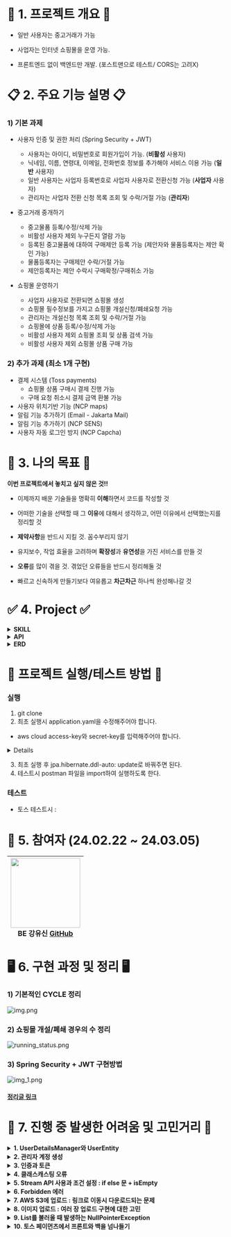 # 🌟 1. 프로젝트 개요 🌟
- 일반 사용자는 중고거래가 가능

- 사업자는 인터넷 쇼핑몰을 운영 가능.

- 프론트엔드 없이 백엔드만 개발. (포스트맨으로 테스트/ CORS는 고려X)



# 📋 2. 주요 기능 설명 📋
### 1) 기본 과제
- 사용자 인증 및 권한 처리 (Spring Security + JWT)
  - 사용자는 아이디, 비밀번호로 회원가입이 가능. (**비활성** 사용자)
  - 닉네임, 이름, 연령대, 이메일, 전화번호 정보를 추가해야 서비스 이용 가능 (**일반** 사용자)
  - 일반 사용자는 사업자 등록번호로 사업자 사용자로 전환신청 가능 (**사업자** 사용자)
  - 관리자는 사업자 전환 신청 목록 조회 및 수락/거절 가능 (**관리자**)

- 중고거래 중개하기
  - 중고물품 등록/수정/삭제 가능
  - 비활성 사용자 제외 누구든지 열람 가능
  - 등록된 중고물품에 대하여 구매제안 등록 가능 (제안자와 물품등록자는 제안 확인 가능)
  - 물품등록자는 구매제안 수락/거절 가능
  - 제안등록자는 제안 수락시 구매확정/구매취소 가능
- 쇼핑몰 운영하기
  - 사업자 사용자로 전환되면 쇼핑몰 생성
  - 쇼핑몰 필수정보를 가지고 쇼핑몰 개설신청/폐쇄요청 가능
  - 관리자는 개설신청 목록 조회 및 수락/거절 가능
  - 쇼핑몰에 상품 등록/수정/삭제 가능
  - 비활성 사용자 제외 쇼핑몰 조회 및 상품 검색 가능
  - 비활성 사용자 제외 쇼핑몰 상품 구매 가능


### 2) 추가 과제 (최소 1개 구현)
- 결제 시스템 (Toss payments)
  - 쇼핑몰 상품 구매시 결제 진행 가능
  - 구매 요청 취소시 결제 금액 환불 가능
- 사용자 위치기반 기능 (NCP maps)
- 알림 기능 추가하기 (Email - Jakarta Mail)
- 알림 기능 추가하기 (NCP SENS)
- 사용자 자동 로그인 방지 (NCP Capcha)


# 🚩 3. 나의 목표 🚩
**이번 프로젝트에서 놓치고 싶지 않은 것!!**

- 이제까지 배운 기술들을 명확히 **이해**하면서 코드를 작성할 것

- 어떠한 기술을 선택할 때 그 **이유**에 대해서 생각하고, 어떤 이유에서 선택했는지를 정리할 것

- **제약사항**을 반드시 지킬 것. 꼼수부리지 않기

- 유지보수, 작업 효율을 고려하며 **확장성**과 **유연성**을 가진 서비스를 만들 것

- **오류**를 많이 겪을 것. 겪었던 오류들을 반드시 정리해둘 것

- 빠르고 신속하게 만들기보다 여유롭고 **차근차근** 하나씩 완성해나갈 것


# ✅ 4. Project ✅
<details> 
<summary><strong>SKILL</strong></summary>
<div markdown="1">       

**[Front-end]**  
<img src="https://img.shields.io/badge/HTML5-E34F26?style=for-the-badge&logo=html5&logoColor=white" />


**[Back-end]**   
<img src="https://img.shields.io/badge/java%2017-007396?style=for-the-badge&logo=java&logoColor=white">
<img src="https://img.shields.io/badge/MySQL%208.0.2-4479A1?style=for-the-badge&logo=mysql&logoColor=white">
<img src="https://img.shields.io/badge/spring%20boot-6DB33F?style=for-the-badge&logo=springboot&logoColor=white">
<img src="https://img.shields.io/badge/spring%20security-6DB33F?style=for-the-badge&logo=springsecurity&logoColor=white">
<img src="https://img.shields.io/badge/apache%20tomcat-F8DC75?style=for-the-badge&logo=apachetomcat&logoColor=white">
<img src="https://img.shields.io/badge/JPA-005F0F?style=for-the-badge&logo=jpa&logoColor=white">
![Hibernate](https://img.shields.io/badge/Hibernate-59666C?style=for-the-badge&logo=Hibernate&logoColor=white)
![JWT](https://img.shields.io/badge/JWT-black?style=for-the-badge&logo=JSON%20web%20tokens)
<img src="https://img.shields.io/badge/AWS%20S3-569A31?style=for-the-badge&logo=amazons3&logoColor=white">


**[Tool & Environment]**  
<img src="https://img.shields.io/badge/github-181717?style=for-the-badge&logo=github&logoColor=white">
<img src="https://img.shields.io/badge/IntelliJ%20IDEA-CB5B8D?style=for-the-badge&logo=intellijidea&logoColor=white">
<img src="https://img.shields.io/badge/figma-F24E1E?style=for-the-badge&logo=figma&logoColor=white">
<img src="https://img.shields.io/badge/Postman-FF6C37?style=for-the-badge&logo=postman&logoColor=white">


</div>
</details>

<details>
<summary><strong>API</strong></summary>
<div markdown="1">       

- **JWT(Jason Web Token)**: 회원 로그인 기능 활용 <img src="https://img.shields.io/badge/JWT-black?style=for-the-badge&logo=JSON%20web%20tokens&logoColor=white">
- **Toss Payments**: 쇼핑몰 상품 결제 기능 구현시 활용 <img align="center" src="https://img.shields.io/badge/Toss Payments-0043FE?style=for-the-badge&logo=&logoColor=white" />
- **AWS S3**: 데이터 저장 및 관리를 위해 사용 <img src="https://img.shields.io/badge/AWS%20S3-569A31?style=for-the-badge&logo=amazons3&logoColor=white">

</div>
</details>

<details>


<summary><strong>ERD</strong></summary>
<div markdown="1">       

![img.png](erddiagram.png)

</div>
</details>

# 🎯 프로젝트 실행/테스트 방법 🎯
### 실행
1. git clone
2. 최초 실행시 application.yaml을 수정해주어야 합니다.
- aws cloud access-key와 secret-key를 입력해주어야 합니다.


<details>
- access-key : AKIA2D2KRCMYUNHH5AN5
- secret-key : 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
- toss.secret : test_sk_Z1aOwX7K8mvknRwm1Kaq3yQxzvNP
</details>

3. 최초 실행 후 jpa.hibernate.ddl-auto: update로 바꿔주면 된다.
4. 테스트시 postman 파일을 import하여 실행하도록 한다.

### 테스트
- 토스 테스트시 : 

#  🚀 5. 참여자 (24.02.22 ~ 24.03.05)

|<img src="https://github.com/simidot/Mission_youshin/assets/114278754/424c1792-bdc5-4843-8c41-b8ad9711cae2" width="160" height="160"/><br/>BE 강유신 <a href="https://github.com/simidot">GitHub</a>|
|:---:|

# 🖥️ 6. 구현 과정 및 정리 🖥️
### 1) 기본적인 CYCLE 정리
![img.png](lifecycle.png)

### 2) 쇼핑몰 개설/폐쇄 경우의 수 정리
![running_status.png](running_status.png)

### 3) Spring Security + JWT 구현방법
![img_1.png](img_1.png)
#### [정리글 링크](https://hehesim.tistory.com/216)


# 🚀 7. 진행 중 발생한 어려움 및 고민거리 🚀

<details>
<summary><strong>1. UserDetailsManager와 UserEntity</strong></summary>

<div markdown="1"> 

- UserDetailsManager의 구현체인 CustomUserDetailsManager를 만들어주었고, 여기서 UserEntityRepository와의 연결점이 되었다.

- 고민은 UserDetails의 구현체인 CustomUserDetails 자체를 UserEntity 취급을 하여야 할 것인지, CustomUserDetails는 UserEntity와는 다른 것으로 취급해야할지 잘 모르겠다.

---

- 일단 내가 구현한 방식은 CustomUserDetails, CustomUserDetails는 Spring Security에서 제공되는 부분이므로 이는 유저의 인증과 관련한 부분을 다루어야 하고, 
- UserEntity는 인증보다는 실제 DB에 저장되는 유저 테이블에 대한 것들을 다루어야 한다고 생각하여 그렇게 나누어 구현했다.

- 요렇게 두가지로 서비스를 **나누어 구현**해보았다.
![img.png](img.png)
</div>
</details>


<details>
<summary><strong>2. 관리자 계정 생성</strong></summary>

<div markdown="1"> 

- 관리자 계정은 애플리케이션 생성시 자동으로 입력되어 이후 회원가입 방식으로는 관리자 계정을 만들 수 없도록 구현했다. 관리자 SQL문을 **data.sql**로 넣어서 구현하려고 하였다. 
- 이때 data.sql문을 내장 데이터베이스가 아닌 외부 데이터베이스와 연결하기 위해서는 yaml에서 script 파일을 실행하도록 설정을 적용해야 한다.
```yaml
spring.sql.init.mode: always
```

- hibernate.ddl-auto 옵션과 함께 data.sql 스크립트를 사용할 때에 필요한 옵션이 또 존재한다.
```yaml
spring.jpa.defer-datasource-initialization: true
```

- 이 설정을 활용하면 ddl-auto 옵션에 대한 설정이 먼저 실행되고, 이후 script가 실행되어 data.sql이 적용되게 된다.
```yaml
spring:
  sql:
    init:
      mode: always
  jpa:
    hibernate:
      ddl-auto: create
    defer-datasource-initialization: true
```

- 그러나, 나는 처음에 되던 sql script가 프로젝트 중간에 갑자기 실행이 되지 않았다...
![img_2.png](img_2.png)

---
결국 세팅을 조금 바꿔서 **import.sql**로 **hibernate** 내에서 스크립트가 실행되도록 변경했더니 되긴 됐다.
```yaml
spring:
  sql:
    init:
      data-locations: classpath:import.sql
      mode: always
  jpa:
    hibernate:
      ddl-auto: create
    defer-datasource-initialization: true
    show-sql: true
```
- 참고로, 관리자 sql을 넣으면 로그인시 비밀번호가 **복호화**되면서 일치를 확인하기 때문에, 이를 **암호화된 채**로 넣어주어야 한다. 그래서 나는 Bcrypt로 암호화한 비밀번호를 넣어주었다.
```sql
#  import.sql
# 초기 admin 계정 생성
INSERT INTO user_entity (account_id, password, authority)
VALUES ('admin', '$2a$10$hithVJ9E/VPOzKwGfn9kQu9c0QcBfAWnaFNFWh0gohj03Ij05pm9.', 'ROLE_ADMIN');
```
** 이것과 관련해서는 다시 확인해봐야할 것 같다. 근본적인 해결책이 아닌 느낌이다.
</div>
</details>


<details>
<summary><strong>3. 인증과 토큰</strong></summary>

<div markdown="1"> 
- 사용자 인증 처리를 했는데, USER_ROLE에 따라서 필터링은 되는데, 
해당 로그인 아이디 주인이라는 것을 인증하고나서 해당 기능에 대한 접근이 제한되어야 하는데, 안되고 있다.

ex) 나는 123인데, 234의 정보도 수정이 되는 문제. 즉, 계정 주인만이 정보수정이 가능한데, 다른 계정 주인도 정보수정에 대한 접근이 된다는 것.

---
=> 깨달음!

- 이를 위해 **JWT 토큰**을 활용하는 거구나! 요청마다 header에 JWT 토큰이 포함되어 있고, 어떤 기능에서는 인증에 더불어 해당 계정의 주인이라는 것을 알아야 한다. 그러므로 **확인하는 과정**을 해당 메서드에 구현해야 하는 것.

ex) 사업자 계정 전환 신청시 해당 로그인한 아이디와 신청하는 유저가 같은지 확인하는 과정. manager.checkIdIsEqual() 에서 확인 가능하다. 만약 일치하지 않을시에는 ResponseStatusException이 발생한다.

```java
// UserService class
	// 사업자계정 전환 신청
    @Transactional
    public BAResponse registerBA (String accountId, BARequest dto) {
        UserEntity foundUser = optional.getFoundUser(accountId);
        // 로그인한 아이디와 이 유저가 같은지 확인
        manager.checkIdIsEqual(foundUser.getAccountId());

        // 등록요청 update
        foundUser.setBusinessNumber(dto.getBusinessNumber());
        foundUser.setBusinessIsAllowed(false);
        foundUser = userRepository.save(foundUser);

        return BAResponse.fromEntity(foundUser);
    }
    
// CustomUserDetailsManager class
    // 로그인한 아이디와 해당 아이디가 같은지 확인하는 메서드
    public void checkIdIsEqual(String accountId) {
        String loginId = facade.getAuth().getName(); //현재 인증정보의 id name
        // 다르면 예외처리
        if (!accountId.equals(loginId)) {
            throw new ResponseStatusException(HttpStatus.FORBIDDEN);
        }
        // 같으면 계속 이어서 감
    }
```


</div>
</details>
<details>
<summary><strong>4. 클래스캐스팅 오류</strong></summary>

<div markdown="1"> 


![img_3.png](img_3.png)

```java
    @Override
    public CustomUserDetails loadUserByUsername(String userId) throws UsernameNotFoundException {
        //repo에서 userId로 찾아오기
        Optional<UserEntity> optionalUser = userRepository.findByAccountId(userId);
        if (optionalUser.isEmpty()) {
            log.info("loadUserByUsername : not found");
            throw new ResponseStatusException(HttpStatus.NOT_FOUND);
        }

        UserEntity userEntity = optionalUser.get();
        //리턴을 UserDetails 형태로 한다
        CustomUserDetails userDetails = (CustomUserDetails) User.withUsername(userEntity.getAccountId())
                .password(userEntity.getPassword())
                .authorities(userEntity.getAuthority())
                .build();
        return userDetails;
    }
```
- 처음에는 이렇게 시도를 했다. 무조건 User.withUsername()....build()이렇게 유저를 빌드해야하는줄 알았다.
- 그러나, 이렇게 User로 생성하여 CustomUserDetails로 **클래스 캐스팅이 불가**했다.
- 왜냐하면 User클래스는 Spring Security에서 UserDetails를 구현해놓은 **구현체** 중 하나고, 이를 활용해 편하게 빌더로 객체 생성가능하게 해놓은 것이다. 
- 즉, User, CustomUserDetails 둘 다 구현체이기 때문에 클래스캐스팅이 불가하다.

---

- 나는 CustomUserDetails를 만들어두었으니, 이로 리턴하기 위해서는 그냥 **CustomUserDetails** 빌더패턴으로 객체를 생성하면 된다.
```java
    @Override
    public CustomUserDetails loadUserByUsername(String userId) throws UsernameNotFoundException {
        //repo에서 userId로 찾아오기
        Optional<UserEntity> optionalUser = userRepository.findByAccountId(userId);
        if (optionalUser.isEmpty()) {
            log.info("loadUserByUsername : not found");
            throw new ResponseStatusException(HttpStatus.NOT_FOUND);
        }

        UserEntity userEntity = optionalUser.get();
        //리턴을 UserDetails 형태로 한다
        CustomUserDetails userDetails = CustomUserDetails.builder()
                .userId(userEntity.getAccountId())
                .password(userEntity.getPassword())
                .authorities(userEntity.getAuthority())
                .build();
        return userDetails;
    }
```

</div>
</details>


<details>
<summary><strong>5. Stream API 사용과 조건 설정 : if else 문 + isEmpty</strong></summary>

<div markdown="1">

- 물품 구매 제안을 조회할 때 조건이 있었다. 

  1) 물품 등록한 사용자는 물품에 대한 제안을 모두 확인 가능하다.
  2) 물품에 대해 제안을 등록한 사용자는 본인의 제안만 확인이 가능하다.
  3) 등록자와 제안자가 아닌 사용자는 조회가 불가능하다.

이러한 세가지 조건을 표현하기가 어렵고 복잡했다. 또 이를 Stream API를 사용하여 표현해주고 싶었다.

1) 로그인 사용자가 해당 물품의 **Seller인지** 확인 => Seller이면 해당 물품에 대한 제안 모두 확인 가능

2) 로그인 사용자가 해당 물품의 Seller가 아니라면, => 해당 물품의 전체 제안에서 로그인 사용자가 **Buyer인지** 확인하고 리스트로 추출

3) 그 리스트가 **비어있다면** 해당 물품의 Seller도, Buyer도 아니기 때문에 -> 해당 물품의 제안에 대한 접근 권한이 없다.
4) 비어있지 않다면 제안 등록한 사용자이기 때문에 해당 사용자의 제안만 확인 가능.

```java
    // 물품 구매 제안 조회
    // 물품 등록한 사용자와 제안등록 사용자만 조회 가능
    public List<SuggestionResponse> readSuggestions(Long usedGoodsId) {
        UsedGoods foundGoods = optional.getUsedGoods(usedGoodsId);
        UserEntity loginUser = manager.loadUserFromAuth();

        // 물품등록자는 모든 제안 확인 가능
        if (loginUser.equals(foundGoods.getSeller())) {
            log.info("중고물품 등록자가 조회합니다");
            return suggestionRepo.findByUsedGoods(foundGoods).stream()
                    .map(SuggestionResponse::fromEntity)
                    .collect(Collectors.toList());
        } // 제안등록자는 자신의 제안만 확인 가능
        else {
            List<Suggestion> suggestions = foundGoods.getSuggestionList()
                    .stream()
                    .filter(suggestion -> loginUser.equals(suggestion.getBuyer()))
                    .peek(suggestion -> log.info("중고물품 구매 제안자가 조회합니다."))
                    .collect(Collectors.toList());
            // 만약 자신의 제안이 없다면 suggestionList가 비어있을 것.
            if (suggestions.isEmpty()) {
                throw new ResponseStatusException(HttpStatus.FORBIDDEN, "제안조회 권한이 없습니다.");
            }
            return suggestions.stream()
                    .map(SuggestionResponse::fromEntity)
                    .peek(response -> log.info("SuggestionList:: "+response))
                    .collect(Collectors.toList());
        }
    }
```
</div>
</details>

<details>
<summary><strong>6. Forbidden 에러</strong></summary>

<div markdown="1"> 

- 분명 ResponseException에 대한 다양한 설정을 해두었는데, 요청에 대한 에러가 무조건 **403 Forbidden**만 나타났다. 그래서 오류가 발생해도 어떤 이유인지 찾기가 너무 어려웠다. not found인지, bad request인지 등등 어떤 에러인지를 확인해야 쉽게 해당 문제를 해결할 수 있는데.
![img_4.png](img_4.png)

---
=> 알고보니 SecurityFilterChain에서 request에 대한 설정 때문이었다.
- 맨 마지막의 anyRequest().authenticated() 설정으로 인해 어떤 요청이든 인증이 되어야 한다는 설정이 되어있는데, 에러가 생겼을 때에는 /error로 요청이 가기 때문에 이때에도 인증 정보가 필요한 셈이다.

그러므로 에러 페이지에 대해서는 모든 사용자가 접근 가능하도록 바꾸었다.
> .requestMatcher("/error").permitAll()을 맨위에 추가해주었다.

```java
@Configuration
@RequiredArgsConstructor
public class WebSecurityConfig {
    private final JwtTokenUtils jwtTokenUtils;
    private final UserDetailsManager manager;

    @Bean
    public SecurityFilterChain securityFilterChain(
            HttpSecurity httpSecurity
    ) throws Exception {
        httpSecurity
                //csrf 보안 해제
                .csrf(AbstractHttpConfigurer::disable)
                .sessionManagement(session ->
                        session.sessionCreationPolicy(SessionCreationPolicy.STATELESS))
                .addFilterBefore(new JwtTokenFilter(jwtTokenUtils, manager), AuthorizationFilter.class)
                //url에 따른 요청 인가
                .authorizeHttpRequests(
                        auth -> //로그인, 회원가입은 익명사용자만 요청 가능
                                auth
                                        .requestMatchers("/error").permitAll()
                                        // 관리자 페이지는 관리자만 가능
                                        .requestMatchers("/admin/**")
                                        .hasAnyRole("ADMIN")
                                        // 로그인과 회원가입은 익명 사용자만 가능
                                        .requestMatchers("/users/login", "/users/register")
                                        .anonymous()
                                        // 추가정보 입력은 inactive만 가능
                                        .requestMatchers("/users/{accountId}/additional-info")
                                        .hasAnyRole("INACTIVE")
                                        // 중고거래, 비즈니스 계정 신청/확인, 쇼핑몰 서비스 이용 active, business만 가능
                                        .requestMatchers("/users/**", "/used-goods/**")
                                        .hasAnyRole("ACTIVE", "BUSINESS")
                                        // 쇼핑몰 운영 서비스는 business회원만 가능
                                        .requestMatchers("/shopping-malls/**")
                                        .hasAnyRole("ACTIVE", "BUSINESS", "ADMIN")
                                        .anyRequest().authenticated()
                )
        ;
        return httpSecurity.build();
    }
}
```

![img_5.png](img_5.png)
- 그랬더니 정상적으로 오류 화면이 나왔다. 해결 완료!
</div>
</details>


<details>
<summary><strong>7. AWS S3에 업로드 : 링크로 이동시 다운로드되는 문제</strong></summary>

<div markdown="1"> 

- 사진 업로드에 대한 구현을 진행중에 사진을 AWS S3 스토리지에 업로드하고, 업로드한 url을 데이터베이스에 저장하도록 구현했다.
이때 url로 이동하면 이러한 이상한 화면이 나왔다.
- 실제로 브라우저에 해당 url을 검색하면 이 때도 사진이 보이는 것이 아니라, 바로 다운로드가 되어버렸다.
 
  ![img_6.png](img_6.png)

---
- 확인해보니 업로드 시 Content-Type이 multipart/form-data로 설정이 되어버려 자동으로 다운로드 파일로 인식한다는 점이었다.
- 그래서 다시 Content-Type을 설정하지 않고 업로드했더니 자동으로 png 타입으로 설정이 되면서 해당 프로필 사진을 조회할 수 있었다.
![img_7.png](img_7.png)

</div>
</details>


<details>
<summary><strong>8. 이미지 업로드 : 여러 장 업로드 구현에 대한 고민</strong></summary>

<div markdown="1"> 
- 이미지 업로드를 할 때 프로필사진은 한장만 업로드를 하여, 이를 다른 사진으로 교체할 때에는 원래 업로드되었던 사진파일을 S3에서 삭제 후 다시 올리기 기능을 만들 수 있었다. 어떻게든...

```java
@Transactional
public String uploadProfileImage(String accountId, List<MultipartFile> multipartFile) {
    // 본인인지 확인
    manager.checkIdIsEqual(accountId);
    // 해당 유저 엔티티의 profile이 null이 아니면 해당 파일을 삭제하고, 새로운 프로필 사진을 업로드 할 것.

    // 1. 해당 유저 엔티티 갖고오기
    UserEntity foundUser = optional.getFoundUser(accountId);
    // 2. profile이 null인지 확인
    if (foundUser.getProfile() != null) {
        // null이 아니면 해당 url에 있는 사진객체를 삭제할 것
        s3FileService.deleteImage("/profile", foundUser.getProfile()
                .substring(foundUser.getProfile().lastIndexOf("/")+1,
                        foundUser.getProfile().length()-1));
    }

    // s3에 해당 프로필 사진 업로드 (단 한장만 가능!!)
    if (multipartFile.size() > 1) {
        throw new ResponseStatusException(HttpStatus.BAD_REQUEST, "프로필 사진은 한장만 업로드 가능");
    }
    List<String> uploadUrls =  s3FileService.uploadIntoS3("/profile", multipartFile);
    log.info("uploadUrl  "+uploadUrls.toString());

    foundUser.setProfile(uploadUrls.toString());
    userRepository.save(foundUser);
    return foundUser.getProfile();
}
```

- 코드를 쓰면서도 아니다 싶은 코드가 되어갔다.
- 그니까 String 형태의 Profile을 substring하는데.. 
- 또 List형태를 toString으로 저장한 것이기 때문에 앞 뒤에 [example.jpg] 이렇게 중괄호까지 같이 저장이 된다.
물론 프로필 사진은 한장만 올리기 때문에 어떻게든 해결 할 수 있지만,
중고물품과 쇼핑몰 제품 사진같은 경우에는 무조건 **여러 장**을 올려야 할 것!!

- 그렇게 되면 Item -> ItemImage 이렇게 **1: N 관계**로 새로 엔티티를 만들어야 함을 깨달았다.
- 중고물품 UsedGoods -> UsedGoodsImage 이것도 똑같이 **1:N 관계**의 엔티티가 필요하다.
---
그래서 새롭게 엔티티를 생성하여 해결!
![img_8.png](img_8.png)
![img_9.png](img_9.png)

</div>
</details>


<details>
<summary><strong>9. List를 불러올 때 발생하는 NullPointerException </strong></summary>

<div markdown="1"> 

: 이미지 엔티티를 만들어주었고, 해당 중고물품에 대한 정보를 보여줄 때 올라온 상품 이미지 링크들이 함께 보이길 원했다.

#### 1) NPE.
- 그런데, fromEntity()라는 엔티티를 DTO형식으로 바꿔주는 static factory method를 실행하면서 엔티티 자체에 list가 null이라는 문제가 발생했다. (ㅠㅠ)
![img_10.png](img_10.png)

- 나의 생각의 오류 첫번째는
UsedGoods에 **ImageList를 빌드하지 않았다**. 
- 이유는 Image객체를 만들어야 하는데 아직 안만들었기 때문!! Image객체들을 만들고 나서, 어떻게 하면 되지 않나?라고 생각했다. 그러나 이것이 오류의 출발점이었다.

```java
// 중고물품 업로드
public UsedGoodsDto uploadUsedGoods(List<MultipartFile> multipartFile, UsedGoodsDto dto) {
    // 1. 셀러 정보 인증정보에서 가져오기
    UserEntity seller = manager.loadUserFromAuth();

    // 2. seller정보와 dto를 가지고와서 새로운 UsedGoods 객체 생성
    UsedGoods newGoods = UsedGoods.builder()
            .title(dto.getTitle())
            .description(dto.getDescription())
            .minimumPrice(dto.getMinimumPrice())
            .saleStatus(SaleStatus.ON_SALE)
            .seller(seller) // 판매자는 저장은 하지만, 실제로 조회시에는 보이지 않아야한다.
            .build();
    newGoods = usedGoodsRepo.save(newGoods);

    // 3. S3에 이미지들을 업로드하고, 그 파일들이 저장된 url을 String으로 반환
    List<String> urls = s3FileService.uploadIntoS3("/usedgoods", multipartFile);
    // 4. 이 String List 하나하나 UsedGoodsImage 엔티티가 각각 생긴다.
    for (String url : urls) {
        UsedGoodsImage image = UsedGoodsImage.builder()
                .imgUrl(url)
                .build();
        imageRepo.save(image);
    }
    return UsedGoodsDto.fromEntity(newGoods);
}
```
---
- 빌드할 때 생성이 되는데,
필드에서 = new ArrayList<>(); 를 외쳐봐도...아무일 없다..
- 빌더패턴으로 **생성할 때!** 꼭 이건 null이 아니야!! 라고 이야기를 해주어야 한다.

일단 이것이 핵심!
```java
    // 중고물품 업로드
    public UsedGoodsDto uploadUsedGoods(List<MultipartFile> multipartFile, UsedGoodsDto dto) {
        // 1. 셀러 정보 인증정보에서 가져오기
        UserEntity seller = manager.loadUserFromAuth();

        // 2. seller정보와 dto를 가지고와서 새로운 UsedGoods 객체 생성
        UsedGoods newGoods = UsedGoods.builder()
                .title(dto.getTitle())
                .description(dto.getDescription())
                .minimumPrice(dto.getMinimumPrice())
                .imageList(new ArrayList<>())
                .suggestionList(new ArrayList<>())
                .saleStatus(SaleStatus.ON_SALE)
                .seller(seller) // 판매자는 저장은 하지만, 실제로 조회시에는 보이지 않아야한다.
                .build();
        newGoods = usedGoodsRepo.save(newGoods);

        // 3. S3에 이미지들을 업로드하고, 그 파일들이 저장된 url을 String으로 반환
        List<String> urls = s3FileService.uploadIntoS3("/usedgoods", multipartFile);
        // 4. 이 String List 하나하나 UsedGoodsImage 엔티티가 각각 생긴다.
        for (String url : urls) {
            UsedGoodsImage image = UsedGoodsImage.builder()
                    .imgUrl(url)
                    .build();
            imageRepo.save(image);
        }
        return UsedGoodsDto.fromEntity(newGoods);
    }
```

![img_11.png](img_11.png)
- 요렇게 오류가 생기지 않고 나왔다! 하지만, 이미지를 업로드 했으나, 이미지 urlList는 결과값으로 나오지 않았다.

#### 2) 두번째 오류 : NPE는 해결되었으나, List가 보이지 않는다

UsedGoods - UsedGoodsImage (N:1)의 관계로
양방향 맵핑을 해주었다.
@OneToMany - @ManyToOne


- 나의 두번째 생각의 오류는
UsedGoodsImage에서 빌드할때 imgUrl과 usedGoods객체를 활용해 빌드패턴으로 생성해주면?
즉시 이 둘의 관계가 생겨 UsedGoods에는 ImageList url을 입력해줄 필요가 없을 거라고 생각한 것.

- 그러나, 이렇게 되면 image쪽에서만 UsedGoods객체를 가져올 수가 있다.

- 근데 내가 UsedGoodsDto에서 불러오는것은 반대다. UsedGoods에서 **imageUrlList를** 가져오는것!

- 그러므로,,, 어느 한쪽의 엔티티 객체를 넣을때 두 쪽에다가 저장을 해주는 것이다. 이게 바로 **연관관계 편의 메서드!!!**!
더 자주 쓰는 쪽에다 만들어주면 된다
- 나는 image에다 넣어주었다.

```java
package com.example.missiontshoppingmall.usedGoods.entity;

import com.example.missiontshoppingmall.BaseEntity;
import jakarta.persistence.CascadeType;
import jakarta.persistence.Entity;
import jakarta.persistence.FetchType;
import jakarta.persistence.ManyToOne;
import lombok.*;

@Entity
@Getter
@AllArgsConstructor
@Builder
@NoArgsConstructor
public class UsedGoodsImage extends BaseEntity {
    @Setter
    private String imgUrl;

    @ManyToOne
    @Setter
    private UsedGoods usedGoods;

    // 연관관계 편의 메서드
    public void addUsedGoods(UsedGoods ug) {
        this.setUsedGoods(ug);
        ug.getImageList().add(this);
    }
}
```

---
- 이미지를 넣어주면서 UsedGoods 객체를 인자로 해서 set해주는 것. 그리고, UsedGoods 객체 입장에서도 동일하게 ImageList()에다 해당 Image 객체를 추가해주는 것.
```java
    // 중고물품 업로드
    public UsedGoodsDto uploadUsedGoods(List<MultipartFile> multipartFile, UsedGoodsDto dto) {
        // 1. 셀러 정보 인증정보에서 가져오기
        UserEntity seller = manager.loadUserFromAuth();

        // 2. seller정보와 dto를 가지고와서 새로운 UsedGoods 객체 생성
        UsedGoods newGoods = UsedGoods.builder()
                .title(dto.getTitle())
                .description(dto.getDescription())
                .minimumPrice(dto.getMinimumPrice())
                .imageList(new ArrayList<>())
                .saleStatus(SaleStatus.ON_SALE)
                .seller(seller) // 판매자는 저장은 하지만, 실제로 조회시에는 보이지 않아야한다.
                .build();
        newGoods = usedGoodsRepo.save(newGoods);

        // 3. S3에 이미지들을 업로드하고, 그 파일들이 저장된 url을 String으로 반환
        List<String> urls = s3FileService.uploadIntoS3("/usedgoods", multipartFile);
        // 4. 이 String List 하나하나 UsedGoodsImage 엔티티가 각각 생긴다.
        for (String url : urls) {
            UsedGoodsImage image = UsedGoodsImage.builder()
                    .imgUrl(url)
                    .build();
            // 여기서 연관관계 메서드 (이미지에 UsedGoods set하는 동시에 UsedGoods의 imageList에 추가해주기)
            image.addUsedGoods(newGoods);
            imageRepo.save(image);
        }

        return UsedGoodsDto.fromEntity(newGoods);
    }
```
![img_12.png](img_12.png)
그랬더니 imgUrl도 모두 나왔다!

</div>
</details>


<details>
<summary><strong>10. 토스 페이먼츠에서 프론트와 백을 넘나들기</strong></summary>

<div markdown="1"> 

- 처음에는 아예 방향을 못잡았다. 여태 계속 포스트맨으로만 테스트를 하다보니, 토스 결제는 실제로 html 창이 있어야 테스트를 할 수 있는데, 이때 그러면 JSON 형태로 주고받고 하는 방법을 아예 몰라서 계속 헤맸다. 

#### 내가 구현한 방법

1) RestController가 아닌 그냥 Controller로 html에 대한 설정을 해준다. 그 html창에서 결제를 하는 것!



2) 결제를 구분하기 위해서 나는 orderId를 pathVariable로 넣어주었다. -> /payment/{orderId}로 이동해야 함.
- 어차피 주문하면 그 정보에 orderId가 나와있기 때문에 그걸 이용해서 브라우저에서 테스트 가능하다.
- 그리고, 여기서 redirectAttributes로 orderId, orderItemName, amount를 넘겨주었다.
```java
@Controller
@Slf4j
@RequiredArgsConstructor
public class PaymentController {
    private final EntityFromOptional optional;

    // 결제요청 html로 이동하는
    @GetMapping("/payment/{orderId}")
    public String requestPayment(
            @PathVariable("orderId") Long orderId,
            RedirectAttributes redirectAttributes
    ) {
        // redirectAttributes로 order에 대한 정보 함께 전달.
        ItemOrder foundOrder = optional.gerOrder(orderId);
        // 만약 not paid상태가 아니면 예외처리
        if (!foundOrder.getPaymentStatus().equals(PaymentStatus.NOT_PAID)) {
            log.info("지불이 불가능한 주문입니다.");
            throw new ResponseStatusException(HttpStatus.BAD_REQUEST);
        }
        redirectAttributes.addAttribute("orderItem", foundOrder.getOrderItem().getName());
        redirectAttributes.addAttribute("amount", foundOrder.getTotalPrice());
        redirectAttributes.addAttribute("orderId", orderId);
        return "redirect:/static/payment.html";
    }
}
```
3) 브라우저에서 결제하기 누르고 사용자가 결제를 하면 여기서 결제 요청을 가는데, 여기서
- 결제 요청할 때 orderName에다가 넘겨서.... 넣어주었다.
```html
<script>
// 만약 Bearer Token만으로 인증을 하게되면 결제하려는 상품이 여러개일 경우에는 구분하기 어려울 것
// 같다고 생각했다. 그래서 그냥 url로 orderId 자체를 넘겨서 해결하려고 했다.
// todo: 고민인 것은 orderId, amount, orderItem이 url로 노출되어도 괜찮을까?
// 현재 내 관념에서는 괜찮을 것 같아서 사용하였다.

    // url에서 값을 얻어서 변수로 지정
    const urlParams = new URLSearchParams(window.location.search);
    const itemOrderId = urlParams.get('orderId');
    const amount = urlParams.get('amount');
    const orderItem = urlParams.get('orderItem');

    // 구매자의 고유 아이디를 불러와 customerKey로 설정
    const clientKey = '  '

    // 결제 위젯, 결제 방법 위젯
    const paymentWidget = PaymentWidget(clientKey, PaymentWidget.ANONYMOUS)
    const paymentMethodsWidget = paymentWidget.renderPaymentMethods(
        '#payment-method',
        {
            value: 0,
            currency: 'KRW',
            country: 'KR',
        },
        { variantKey: 'widgetA'}
    )
    //결제 서비스 이용약관 동의
    const paymentAgreement = paymentWidget.renderAgreement(
        '#agreement',
        { variantKey: 'AGREEMENT' }
    )

    //여기서 실제 결제 가격으로 update!!
    paymentMethodsWidget.updateAmount(amount);
    
    // 결제 요청
    const paymentRequestButton = document.getElementById('payment-request-button');
    paymentRequestButton.addEventListener('click', () => {
        try {
            paymentWidget.requestPayment({
                orderId: crypto.randomUUID().replaceAll('-', ''), // orderId는 이거고요,,
                orderName: `${itemOrderId}-${orderItem}`, // orderName은 이걸로 정해줌.
            }).then(async data => {
                const response = await fetch('/shopping-malls/order/{orderId}/payment', {
                    method: 'post',
                    headers: {
                        'Content-Type': 'application/json',
                    },
                    body: JSON.stringify({
                        paymentKey: data.paymentKey,
                        orderId: data.orderId,
                        amount: data.amount,
                    }),
                })
                if (response.ok) {
                    console.log(data.paymentKey);
                    location.pathname = '/static/success.html'
                }
            });
        } catch (err) {
            if (err.code == 'USER_CANCEL') {
                alert('사용자 결제 취소')
            }
            else alert(err);
        }
    });
```

4) 이후 TossController toss/confirm-payment에서 쭈루룩 진행된 것들이 다시 서비스단으로 돌아와, 결제 승인 요청시 service단에서 상품 재고가 갱신되고, paymentKey를 저장해주고, 결제상태를 업데이트 해주었다.

```java
// OrderService class
	// 결제 승인 요청 보내기
    public OrderResponse confirmPayment(PaymentConfirmDto dto) {
        // HTTP 요청 보냄
        HashMap<String, Object> tossPaymentObj = tossService.confirmPayment(dto);
        log.info("tossPaymentObj :: " + tossPaymentObj.toString());

        String itemOrderId = tossPaymentObj.get("orderName").toString().split("-")[0];
        // orderId로 Order 객체 찾아내기
        ItemOrder foundOrder = optional.gerOrder(Long.parseLong(itemOrderId));
        // 결제 성공시 재고가 갱신되어야 한다.
        Integer stockNow = foundOrder.getOrderItem().getStock(); // 현재재고
        foundOrder.getOrderItem().setStock(stockNow-foundOrder.getAmount()); // 재고 갱신.
        foundOrder.setPaymentStatus(PaymentStatus.PAID);
        foundOrder.setPaymentKey(tossPaymentObj.get("paymentKey").toString()); // 아직은 transaction완료가 아님.

        foundOrder = orderRepo.save(foundOrder);
        return OrderResponse.fromEntity(foundOrder);
    }
```

![img_13.png](img_13.png)

이렇게 paymentKey가 저장되면서 해결 완료!!~~
</div>
</details>